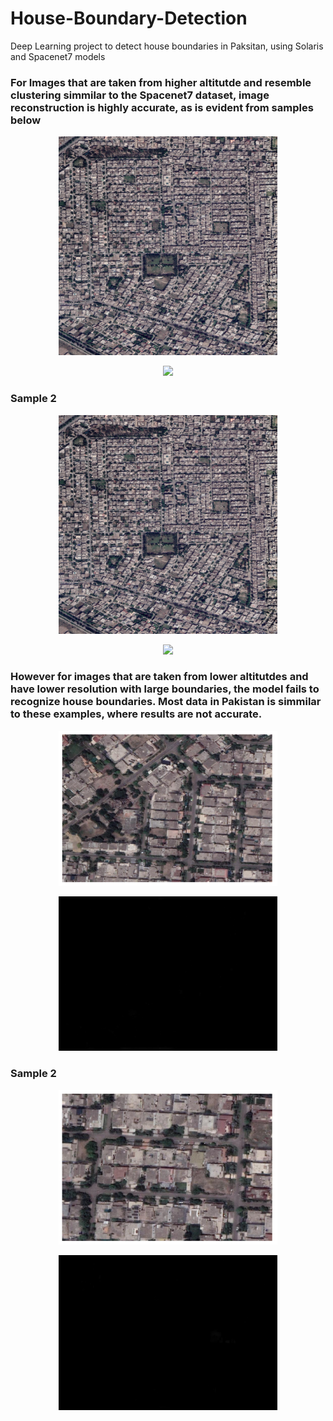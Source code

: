 # House-Boundary-Detection
Deep Learning project to detect house boundaries in Paksitan, using Solaris and Spacenet7 models

### For Images that are taken from higher altitutde and resemble clustering simmilar to the Spacenet7 dataset, image reconstruction is highly accurate, as is evident from samples below
<p align="center">
  <img src="data/img_resized_17.png" width="350">
</p>


<p align="center">
  <img src="data/img_resized_17_infer.png" width="350">
</p>

### Sample 2
<p align="center">
  <img src="data/img_resized_18.png" width="350" >
</p>


<p align="center">
  <img src="data/img_resized_18_infer.png" >
</p>



### However for images that are taken from lower altitutdes and have lower resolution with large boundaries, the model fails to recognize house boundaries. Most data in Pakistan is simmilar to these examples, where results are not accurate.

<p align="center">
  <img src="data/block_30.png" width="350">
</p>

<p align="center">
  <img src="data/block_30_infer.png" width="350">
</p>

### Sample 2

<p align="center">
  <img src="data/block_32.png" width="350" >
</p>

<p align="center">
  <img src="data/block_32_infer.png" width="350">
</p>
